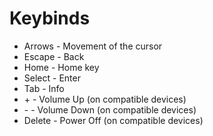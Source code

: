# Keybinds

* Arrows - Movement of the cursor
* Escape - Back
* Home - Home key
* Select - Enter
* Tab - Info
* \+ - Volume Up (on compatible devices)
* \- - Volume Down (on compatible devices)
* Delete - Power Off (on compatible devices)
